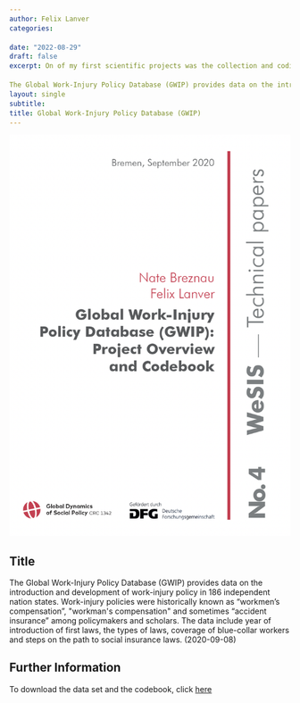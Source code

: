 ```yaml
---
author: Felix Lanver
categories: 

date: "2022-08-29"
draft: false
excerpt: On of my first scientific projects was the collection and coding of work injury compensation schemes with Nate Breznau. 

The Global Work-Injury Policy Database (GWIP) provides data on the introduction and development of work-injury policy in 186 independent nation states. Work-injury policies were historically known as “workmen’s compensation”, “workman’s compensation” and sometimes “accident insurance” among policymakers and scholars. The data include year of introduction of first laws, the types of laws, coverage of blue-collar workers and steps on the path to social insurance laws. (2020-09-08)
layout: single
subtitle: 
title: Global Work-Injury Policy Database (GWIP) 
---
```

![](featured.jpg)

## Title
The Global Work-Injury Policy Database (GWIP) provides data on the introduction and development of work-injury policy in 186 independent nation states. Work-injury policies were historically known as “workmen’s compensation”, "workman's compensation" and sometimes “accident insurance” among policymakers and scholars. The data include year of introduction of first laws, the types of laws, coverage of blue-collar workers and steps on the path to social insurance laws. (2020-09-08)

## Further Information
To download the data set and the codebook, click [here](https://dataverse.harvard.edu/dataset.xhtml?persistentId=doi:10.7910/DVN/IVKYIE)


